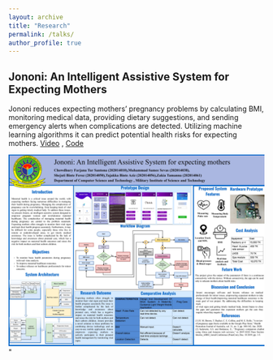 ```yaml
---
layout: archive
title: "Research"
permalink: /talks/
author_profile: true
---
```


## Jononi: An Intelligent Assistive System for Expecting Mothers
Jononi reduces expecting mothers’ pregnancy problems by calculating BMI, monitoring medical data, providing dietary suggestions, and sending emergency alerts when complications are detected. Utilizing machine learning algorithms it can predict potential health risks for expecting mothers.
[Video](https://drive.google.com/file/d/1gFXdig62Rjf6JoSwY2BwoBxESA8XafAx/view) , [Code](https://github.com/sameesevas/jononi)

<img src='/images/jononi.jpg' width=600px>"

